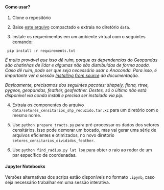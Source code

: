 #### Como usar?


1. Clone o repositório

2. Baixe [este arquivo](https://drive.google.com/file/d/1OV8Vx78a362hBg5K2VDYsKhcZPYCVQwn/view?usp=sharing) compactado e extraia no diretório `data`.

3. Instale os requerimentos em um ambiente virtual com o seguintes comando:

```
 pip install -r requirements.txt
```

_É muito provável que isso dê ruim, porque as dependencias do Geopandas são chatinhas de lidar e algumas não são distribuídas de forma zoada. Caso dê ruim, pode ser que seja necessário usar o Anaconda. Para isso, é importante ver a sessão [Installing from source](https://geopandas.org/install.html#installing-from-source) da documentação._

_Basicamente, precisamos dos seguintes pacotes: shapely, fiona, rtree, pygeos, geopandas, feather, geofeather. Destes, só o último não está disponível via conda install e precisa ser instalado via pip._  

4. Extraia os componentes do arquivo `data/setores_censitarios_shp_reduzido.tar.xz` para um diretório com o mesmo nome.

5. Use ```python prepare_tracts.py``` para pré-processar os dados dos setores censitários. Isso pode demorar um bocado, mas vai gerar uma série de arquivos eficientes e otimizados, no novo diretório `setores_censitarios_divididos_feather`.

6. Use ```python find_radius.py lat lon``` para obter o raio ao redor de um par específico de coordenadas.

#### Jupyter Notebooks

Versões alternativas dos scrips estão disponíveis no formato `.ipynb`, caso seja necessário trabalhar em uma sessão interativa.